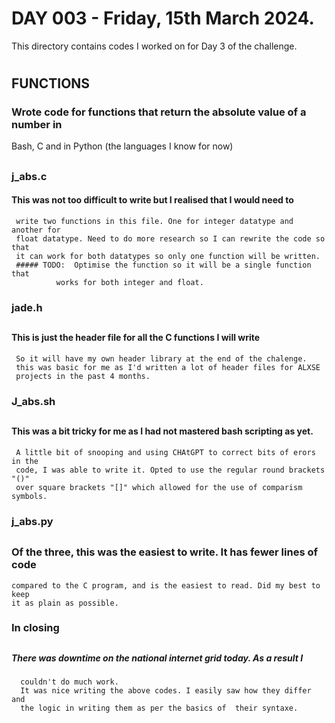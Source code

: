 # DAY 003 - Friday, 15th March 2024.
This directory contains codes I worked on for Day 3 of the challenge.
#
#
## FUNCTIONS
### Wrote code for functions that return the absolute value of a number in
Bash, C and in Python (the languages I know for now)
##
### j_abs.c
#### This was not too difficult to write but I realised that I would need to
     write two functions in this file. One for integer datatype and another for
     float datatype. Need to do more research so I can rewrite the code so that
     it can work for both datatypes so only one function will be written.
     ##### TODO:  Optimise the function so it will be a single function that
     	   	  works for both integer and float.
### jade.h
##
#### This is just the header file for all the C functions I will write
     So it will have my own header library at the end of the chalenge.
     this was basic for me as I'd written a lot of header files for ALXSE
     projects in the past 4 months.

### J_abs.sh
##
#### This was a bit tricky for me as I had not mastered bash scripting as yet.
     A little bit of snooping and using CHAtGPT to correct bits of erors in the
     code, I was able to write it. Opted to use the regular round brackets "()"
     over square brackets "[]" which allowed for the use of comparism symbols.


### j_abs.py
##
### Of the three, this was the easiest to write. It has fewer lines of code
    compared to the C program, and is the easiest to read. Did my best to keep
    it as plain as possible.

### In closing
##
##### There was downtime on the national internet grid today. As a result I
      couldn't do much work.
      It was nice writing the above codes. I easily saw how they differ and
      the logic in writing them as per the basics of  their syntaxe.